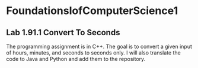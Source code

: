 # FoundationsIofComputerScience1

## Lab 1.91.1 Convert To Seconds

The programming assignment is in C++. The goal is to convert a given input of
hours, minutes, and seconds to seconds only. I will also translate the code 
to Java and Python and add them to the repository.